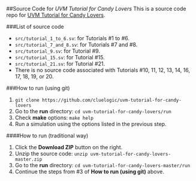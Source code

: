 ##Source Code for *UVM Tutorial for Candy Lovers*
This is a source code repo for [UVM Tutorial for Candy Lovers](http://cluelogic.com/).

###List of source code
- `src/tutorial_1_to_6.sv`: for Tutorials #1 to #6.
- `src/tutorial_7_and_8.sv`: for Tutorials #7 and #8.
- `src/tutorial_9.sv`: for Tutorial #9.
- `src/tutorial_15.sv`: for Tutorial #15.
- `src/tutorial_21.sv`: for Tutorial #21.
- There is no source code associated with Tutorials #10, 11, 12, 13, 14, 16, 17, 18, 19, or 20.

###How to run (using git)
1. `git clone https://github.com/cluelogic/uvm-tutorial-for-candy-lovers`
2. Go to the **run** directory: `cd uvm-tutorial-for-candy-lovers/run`
3. Check **make** options: `make help`
4. Run a simulation using the options listed in the previous step.

####How to run (traditional way)
1. Click the **Download ZIP** button on the right.
2. Unzip the source code: `unzip uvm-tutorial-for-candy-lovers-master.zip`
3. Go to the **run** directory: `cd uvm-tutorial-for-candy-lovers-master/run`
4. Continue the steps from #3 of **How to run (using git)** above.